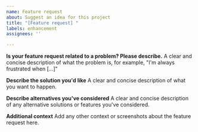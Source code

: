 ```yaml
---
name: Feature request
about: Suggest an idea for this project
title: "[Feature request] "
labels: enhancement
assignees: ''

---
```


**Is your feature request related to a problem? Please describe.**
A clear and concise description of what the problem is, for example, "I'm always frustrated when [...]"

**Describe the solution you'd like**
A clear and concise description of what you want to happen.

**Describe alternatives you've considered**
A clear and concise description of any alternative solutions or features you've considered.

**Additional context**
Add any other context or screenshots about the feature request here.
